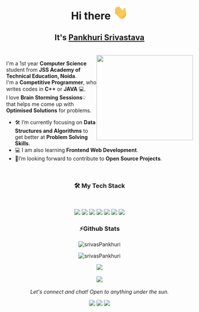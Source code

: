 <h1 align="center">Hi there <img src="https://raw.githubusercontent.com/ABSphreak/ABSphreak/master/gifs/Hi.gif" width="40px"></h1>
<h2 align="center"> It's <a  href="https://github.com/srivasPankhuri/"> Pankhuri Srivastava</a></h2>
<br>

<img align='right' src="https://miro.medium.com/max/1400/0*K2WLMTExLyida7OR.gif" width="260" height="230">

I'm a 1st year **Computer Science** student from **JSS Academy of Technical Education, Noida**.<br> 
I'm a **Competitive Programmer**, who writes codes in **C++** or **JAVA** 💻.<br>
I love **Brain Storming Sessions**💡 that helps me come up with **Optimised Solutions** for problems. 

- 🛠 I’m currently focusing on **Data Structures and Algorithms** to get better at **Problem Solving Skills**.
- 💻 I am also learning **Frontend Web Development**.
- 💬I’m looking forward to contribute to **Open Source Projects**.

<br>
<h3 align="center">🛠 My Tech Stack</h3>
<br>
<p align="center"><img src="https://img.shields.io/badge/Java-ED8B00?style=for-the-badge&logo=java&logoColor=white/"> <img src="https://img.shields.io/badge/C%2B%2B-00599C?style=for-the-badge&logo=c%2B%2B&logoColor=white"/> <img src="https://img.shields.io/badge/C-00599C?style=for-the-badge&logo=c&logoColor=white"/>  <img src="https://img.shields.io/badge/HTML5-E34F26?style=for-the-badge&logo=html5&logoColor=white"/> <img src="https://img.shields.io/badge/CSS-239120?&style=for-the-badge&logo=css3&logoColor=white"/> <img src="https://img.shields.io/badge/JavaScript-F7DF1E?style=for-the-badge&logo=javascript&logoColor=black"/>  <img src="https://img.shields.io/badge/Markdown-000000?style=for-the-badge&logo=markdown&logoColor=white"/> 
</p>
<h3 align="center">⚡Github Stats</h3>
<p align="center">
  <img align="center" src="https://github-readme-stats.vercel.app/api?username=srivasPankhuri&show_icons=true&hide=stars,issues&count_private=true&theme=radical" alt="srivasPankhuri" />
</p>

<p align="center">
  <img src="https://github-readme-stats.vercel.app/api/top-langs/?username=srivasPankhuri&layout=compact&langs_count=10&count_private=true&theme=radical" alt="srivasPankhuri" />
</p>

<p align="center">
  <img src="http://github-readme-streak-stats.herokuapp.com?user=srivasPankhuri&theme=radical" />
</p>
<p align="center">
  <img src ="https://komarev.com/ghpvc/?username=srivasPankhuri&style=plastic&color=f72585"/>
</p>

<p align="center">
  <i>Let's connect and chat! Open to anything under the sun.</i>

  <p align="center">
    <a href="https://twitter.com/Pankhur11" alt="Twitter"><img src="https://raw.githubusercontent.com/jayehernandez/jayehernandez/3f5402efef9a0ae89211a6e04609558e862ca616/readme/twitter-fill.svg"></a>
    <a href="https://www.linkedin.com/in/pankhuri-srivastava-2001/" alt="Linkedin"><img src="https://raw.githubusercontent.com/jayehernandez/jayehernandez/3f5402efef9a0ae89211a6e04609558e862ca616/readme/linkedin-fill.svg"></a>
    <a href="mailto:pankh11pantomath@gmail.com" alt="Contact me"><img src="https://raw.githubusercontent.com/jayehernandez/jayehernandez/3f5402efef9a0ae89211a6e04609558e862ca616/readme/mail-fill.svg"></a>

  </p>

